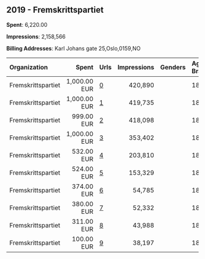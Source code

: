## 2019 - Fremskrittspartiet 
**Spent**: 6,220.00

**Impressions**: 2,158,566

**Billing Addresses**: Karl Johans gate 25,Oslo,0159,NO

|Organization|Spent|Urls|Impressions|Genders|Age Brackets|Country Codes|
|:---|---:|:---|---:|:---|:---|:---|
|Fremskrittspartiet|1,000.00 EUR|[0](https://www.snap.com/political-ads/asset/c7c5112ea5d714f6c4630553685ae119a053dd2f37134fe0f761983a22fa7f2f?mediaType=mp4)|420,890||18+|norway|
|Fremskrittspartiet|1,000.00 EUR|[1](https://www.snap.com/political-ads/asset/f369c464d377de9914a780dd0c8726d5e90b59996b4a9cf3ebdc6142fd85e3b4?mediaType=mp4)|419,735||18+|norway|
|Fremskrittspartiet|999.00 EUR|[2](https://www.snap.com/political-ads/asset/bf1d08a00a10fcecd73bf90a0b6b1dfdbb14ca4da5cee6c7eeb211cd7ccfd6f8?mediaType=mp4)|418,098||18+|norway|
|Fremskrittspartiet|1,000.00 EUR|[3](https://www.snap.com/political-ads/asset/0174b616787498c39e9ef21332c8a7b40c289f12007749cedbb05b7de6e7fed0?mediaType=mp4)|353,402||18+|norway|
|Fremskrittspartiet|532.00 EUR|[4](https://www.snap.com/political-ads/asset/0b783e796a9debefe34271770ba819af6f6a210dbcfec17c24639166c919e581?mediaType=mp4)|203,810||18+|norway|
|Fremskrittspartiet|524.00 EUR|[5](https://www.snap.com/political-ads/asset/75b1ef3a6f21e3ee31dfe2242bf9048ccc3cf8950e4045dcca8ff79f260f19d2?mediaType=mp4)|153,329||18+|norway|
|Fremskrittspartiet|374.00 EUR|[6](https://www.snap.com/political-ads/asset/a5401fa442a92ca5103bc09c43e0e8c8a31a28c3da108dcc370018c03f2bd952?mediaType=mp4)|54,785||18+|norway|
|Fremskrittspartiet|380.00 EUR|[7](https://www.snap.com/political-ads/asset/21919500772739593395350fba94a655d22499367cca1212276b22e95459bd7f?mediaType=mp4)|52,332||18+|norway|
|Fremskrittspartiet|311.00 EUR|[8](https://www.snap.com/political-ads/asset/335f406297e2743dd3e1b6e23df6f3822f7eb8ce7c57d94833a4a6feab43507c?mediaType=mp4)|43,988||18+|norway|
|Fremskrittspartiet|100.00 EUR|[9](https://www.snap.com/political-ads/asset/70f51adf3d8b4cda1618b5eccff32d0b6f7199774b140af37a57248c47406df8?mediaType=mp4)|38,197||18+|norway|
